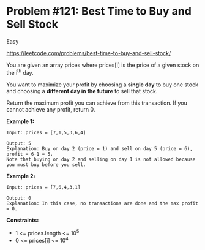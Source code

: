 # Problem #121: Best Time to Buy and Sell Stock

Easy

<https://leetcode.com/problems/best-time-to-buy-and-sell-stock/>

You are given an array prices where prices[i] is the price of a given stock on the i<sup>th</sup> day.

You want to maximize your profit by choosing a **single day** to buy one stock and choosing a **different day in the future** to sell that stock.

Return the maximum profit you can achieve from this transaction. If you cannot achieve any profit, return 0.

**Example 1:**

    Input: prices = [7,1,5,3,6,4]

    Output: 5
    Explanation: Buy on day 2 (price = 1) and sell on day 5 (price = 6), profit = 6-1 = 5.
    Note that buying on day 2 and selling on day 1 is not allowed because you must buy before you sell.

**Example 2:**

    Input: prices = [7,6,4,3,1]

    Output: 0
    Explanation: In this case, no transactions are done and the max profit = 0.

**Constraints:**

* 1 <= prices.length <= 10<sup>5</sup>
* 0 <= prices[i] <= 10<sup>4</sup>

